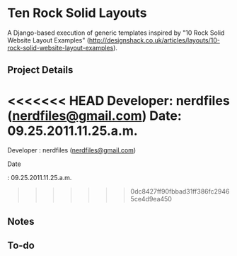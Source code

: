 # Ten Rock Solid Layouts

A Django-based execution of generic templates inspired by "10 Rock Solid Website Layout Examples" (http://designshack.co.uk/articles/layouts/10-rock-solid-website-layout-examples).

## Project Details

<<<<<<< HEAD
Developer: nerdfiles (nerdfiles@gmail.com) 
Date: 09.25.2011.11.25.a.m.
=======
Developer
  : nerdfiles (nerdfiles@gmail.com)
  
Date

  : 09.25.2011.11.25.a.m.
>>>>>>> 0dc8427ff90fbbad31ff386fc29465ce4d9ea450

## Notes

## To-do

